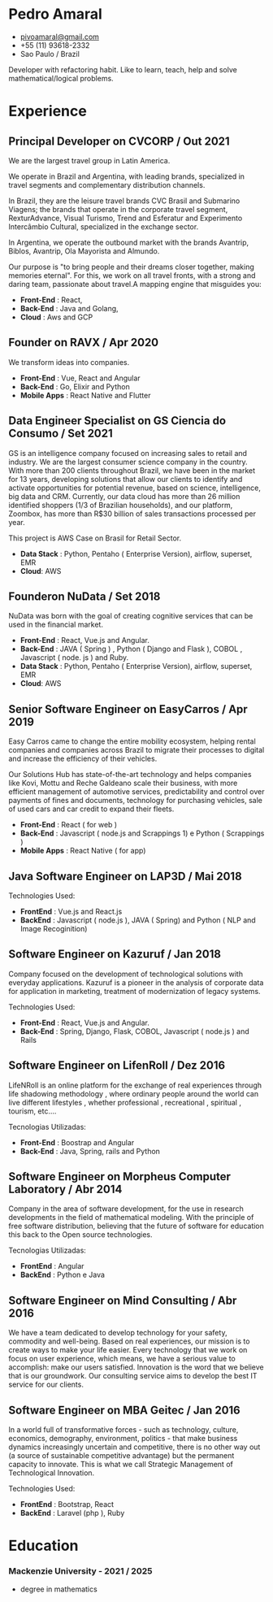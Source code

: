 <!-- The (first) h1 will be used as the <title> of the HTML page -->
# Pedro Amaral

<!-- The unordered list immediately after the h1 will be formatted on a single
line. It is intended to be used for contact details -->
- <pivoamaral@gmail.com>
- +55 (11) 93618-2332
- Sao Paulo / Brazil

<!-- The paragraph after the h1 and ul and before the first h2 is optional. It
is intended to be used for a short summary. -->
Developer with refactoring habit. Like to learn, teach, help and solve mathematical/logical problems.


# Experience

## <span>**Principal Developer** on CVCORP /</span> <span>**Out 2021**</span>

We are the largest travel group in Latin America.

We operate in Brazil and Argentina, with leading brands, specialized in travel segments and complementary distribution channels.

In Brazil, they are the leisure travel brands CVC Brasil and Submarino Viagens; the brands that operate in the corporate travel segment, RexturAdvance, Visual Turismo, Trend and Esferatur and Experimento Intercâmbio Cultural, specialized in the exchange sector.

In Argentina, we operate the outbound market with the brands Avantrip, Biblos, Avantrip, Ola Mayorista and Almundo.

Our purpose is "to bring people and their dreams closer together, making memories eternal". For this, we work on all travel fronts, with a strong and daring team, passionate about travel.A mapping engine that misguides you:

 - **Front-End** : React, 
 - **Back-End** : Java and Golang, 
 - **Cloud** : Aws and GCP

## <span>**Founder** on RAVX /</span> <span>**Apr 2020**</span>

We transform ideas into companies. 

- **Front-End** : Vue, React and Angular 
- **Back-End** : Go, Elixir and Python 
- **Mobile Apps** : React Native and Flutter

## <span>**Data Engineer Specialist** on GS Ciencia do Consumo  / </span> <span>**Set 2021**</span>

GS is an intelligence company focused on increasing sales to retail and industry. We are the largest consumer science company in the country.
With more than 200 clients throughout Brazil, we have been in the market for 13 years, developing solutions that allow our clients to identify and activate opportunities for potential revenue, based on science, intelligence, big data and CRM.
Currently, our data cloud has more than 26 million identified shoppers (1/3 of Brazilian households), and our platform, Zoombox, has more than R$30 billion of sales transactions processed per year.

This project is AWS Case on Brasil for Retail Sector. 

- **Data Stack** : Python, Pentaho ( Enterprise Version), airflow, superset, EMR
- **Cloud**: AWS


## <span>**Founder**on NuData / </span> <span>**Set 2018**</span>

NuData was born with the goal of creating cognitive services that can be used in the financial market.

- **Front-End** : React, Vue.js and Angular.
- **Back-End** : JAVA ( Spring ) , Python ( Django and Flask ), COBOL , Javascript ( node. js ) and Ruby.
- **Data Stack** : Python, Pentaho ( Enterprise Version), airflow, superset, EMR
- **Cloud**: AWS

## <span>**Senior Software Engineer** on EasyCarros  /</span> <span>**Apr 2019**</span>

Easy Carros came to change the entire mobility ecosystem, helping rental companies and companies across Brazil to migrate their processes to digital and increase the efficiency of their vehicles.

Our Solutions Hub has state-of-the-art technology and helps companies like Kovi, Mottu and Reche Galdeano scale their business, with more efficient management of automotive services, predictability and control over payments of fines and documents, technology for purchasing vehicles, sale of used cars and car credit to expand their fleets.


- **Front-End** : React ( for web ) 
- **Back-End** : Javascript ( node.js and Scrappings 1) e Python ( Scrappings )
- **Mobile Apps** : React Native ( for app)


## <span>**Java Software Engineer** on LAP3D  / </span> <span>**Mai 2018**</span>

Technologies Used:

- **FrontEnd** : Vue.js and React.js
- **BackEnd** : Javascript ( node.js ), JAVA ( Spring) and Python ( NLP and Image Recoginition)

## <span>**Software Engineer** on Kazuruf /</span> <span>**Jan 2018**</span>

Company focused on the development of technological solutions with everyday applications. Kazuruf is a pioneer in the analysis of corporate data for application in marketing, treatment of modernization of legacy systems.

Technologies Used:

- **Front-End** : React, Vue.js and Angular.
- **Back-End** : Spring, Django, Flask, COBOL, Javascript ( node.js ) and Rails

## <span>**Software Engineer** on LifenRoll  /</span> <span>**Dez 2016**</span>

LifeNRoll is an online platform for the exchange of real experiences through life shadowing methodology , where ordinary people around the world can live different lifestyles , whether professional , recreational , spiritual , tourism, etc....

Tecnologias Utilizadas:

- **Front-End** : Boostrap and Angular
- **Back-End** : Java, Spring, rails and Python

## <span>**Software Engineer** on Morpheus Computer Laboratory  / </span> <span>**Abr 2014**</span>

Company in the area of software development, for the use in research developments in the field of mathematical modeling. With the principle of free software distribution, believing that the future of software for education this back to the Open source technologies.

Tecnologias Utilizadas:

- **FrontEnd** : Angular
- **BackEnd** : Python e Java

## <span>**Software Engineer** on Mind Consulting  / </span> <span>**Abr 2016**</span>

We have a team dedicated to develop technology for your safety, commodity and well-being. Based on real experiences, our mission is to create ways to make your life easier. Every technology that we work on focus on user experience, which means, we have a serious value to accomplish: make our users satisfied. Innovation is the word that we believe that is our groundwork. Our consulting service aims to develop the best IT service for our clients.

## <span>**Software Engineer** on MBA Geitec  / </span> <span> **Jan 2016**</span>

In a world full of transformative forces - such as technology, culture, economics, demography, environment, politics - that make business dynamics increasingly uncertain and competitive, there is no other way out (a source of sustainable competitive advantage) but the permanent capacity to innovate. This is what we call Strategic Management of Technological Innovation.

Technologies Used:

- **FrontEnd** : Bootstrap, React
- **BackEnd** : Laravel (php ), Ruby

# Education

### <span>**Mackenzie University** - </span> <span>2021 / 2025</span>

- degree in mathematics
  
